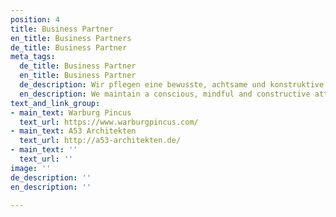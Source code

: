 ```yaml
---
position: 4
title: Business Partner
en_title: Business Partners
de_title: Business Partner
meta_tags:
  de_title: Business Partner
  en_title: Business Partner
  de_description: Wir pflegen eine bewusste, achtsame und konstruktive Haltung
  en_description: We maintain a conscious, mindful and constructive attitude
text_and_link_group:
- main_text: Warburg Pincus
  text_url: https://www.warburgpincus.com/
- main_text: A53 Architekten
  text_url: http://a53-architekten.de/
- main_text: ''
  text_url: ''
image: ''
de_description: ''
en_description: ''

---
```

